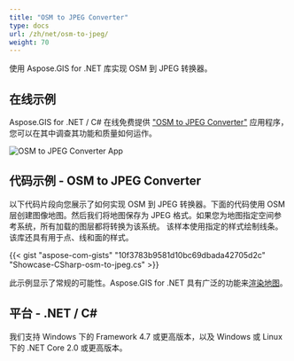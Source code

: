 ```yaml
---
title: "OSM to JPEG Converter"
type: docs
url: /zh/net/osm-to-jpeg/
weight: 70
---
```


使用 Aspose.GIS for .NET 库实现 OSM 到 JPEG 转换器。

## **在线示例**

Aspose.GIS for .NET / C# 在线免费提供 ["OSM to JPEG Converter"](https://products.aspose.app/gis/viewer/osm-to-jpeg) 应用程序，您可以在其中调查其功能和质量如何运作。

![OSM to JPEG Converter App](viewer.png)

## **代码示例 - OSM to JPEG Converter**

以下代码片段向您展示了如何实现 OSM 到 JPEG 转换器。下面的代码使用 OSM 层创建图像地图。然后我们将地图保存为 JPEG 格式。如果您为地图指定空间参考系统，所有加载的图层都将转换为该系统。
该样本使用指定的样式绘制线条。该库还具有用于点、线和面的样式。

{{< gist "aspose-com-gists" "10f3783b9581d10bc69dbada42705d2c" "Showcase-CSharp-osm-to-jpeg.cs" >}}

此示例显示了常规的可能性。Aspose.GIS for .NET 具有广泛的功能来[渲染地图](https://docs.aspose.com/gis/net/map-rendering/)。

## **平台 - .NET / C#**

我们支持 Windows 下的 Framework 4.7 或更高版本，以及 Windows 或 Linux 下的 .NET Core 2.0 或更高版本。

